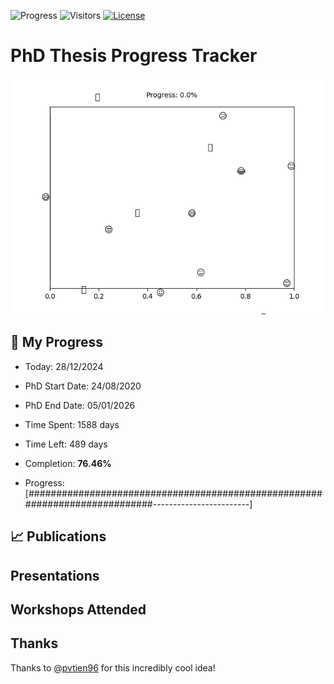 ![Progress](https://img.shields.io/badge/Progress-76.46%25-7dc765?style=flat-square)
![Visitors](https://api.visitorbadge.io/api/combined?path=https%3A%2F%2Fgithub.com%2Fpvtien96%2FPhD_Thesis_Tracker&label=Views&labelColor=%2337d67a&countColor=%23ff8a65&style=flat-square)
[![License](https://img.shields.io/badge/License-Apache_2.0-blue.svg)](https://opensource.org/licenses/Apache-2.0)

# PhD Thesis Progress Tracker

<td style="width: 10%; padding: 10px; border: none;">
      <img src="progress.gif" alt="Progress" style="height: 10%">
</td>

## :calendar: My Progress

- Today: 28/12/2024
- PhD Start Date: 24/08/2020
- PhD End Date: 05/01/2026

- Time Spent: 1588 days
- Time Left: 489 days
- Completion: <b>76.46%</b>
- Progress: [############################################################################------------------------]

## 📈 Publications

## Presentations

## Workshops Attended

## Thanks

Thanks to [@pvtien96](https://github.com/pvtien96) for this incredibly cool idea!
